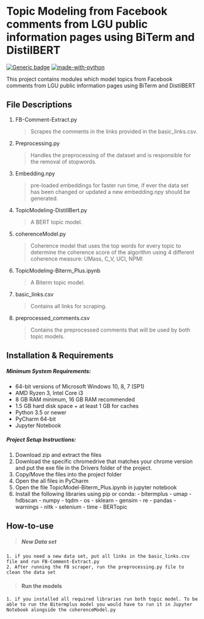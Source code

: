# Topic Modeling from Facebook comments from LGU public information pages using BiTerm and DistilBERT
[![Generic badge](https://img.shields.io/badge/build-passed-<COLOR>.svg)](https://shields.io/)      [![made-with-python](https://img.shields.io/badge/Made%20with-Python-1f425f.svg)](https://www.python.org/)

This project contains modules which model topics from Facebook comments from LGU public information pages using BiTerm and DistilBERT

## File Descriptions
1. FB-Comment-Extract.py
    >Scrapes the comments in the links provided in the basic_links.csv.
2. Preprocessing.py
    >Handles the preprocessing of the dataset and is responsible for the removal of stopwords.
3. Embedding.npy
    >pre-loaded embeddings for faster run time, if ever the data set has been changed or updated a new embedding.npy should be generated.
4. TopicModeling-DistillBert.py
    >A BERT topic model.
5. coherenceModel.py
    >Coherence model that uses the top words for every topic to determine the coherence score of the algorithm using 4 different coherence measure: UMass, C_V, UCI, NPMI
6.  TopicModeling-Biterm_Plus.ipynb
    >A Biterm topic model.
6. basic_links.csv
    >Contains all links for scraping.
7. preprocessed_comments.csv
    >Contains the preprocessed comments that will be used by both topic models.

## Installation & Requirements
##### Minimum System Requirements:
- 64-bit versions of Microsoft Windows 10, 8, 7 (SP1)
- AMD Ryzen 3,  Intel Core i3
- 8 GB RAM minimum, 16 GB RAM recommended
- 1.5 GB hard disk space + at least 1 GB for caches
- Python 3.5 or newer
- PyCharm 64-bit
- Jupyter Notebook

##### Project Setup Instructions:
1. Download zip and extract the files
2. Download the specific chromedrive that matches your chrome version and put the exe file in the Drivers folder of the project.
3. Copy/Move the files into the project folder
4. Open the all files in PyCharm
5. Open the file TopicModel-Biterm_Plus.ipynb in jupyter notebook
6. Install the following libraries using pip or conda:
        - bitermplus
        - umap
        - hdbscan
        - numpy
        - tqdm
        - os
        - sklearn
        - gensim
        - re
        - pandas
        - warnings
        - nltk
        - selenium
        - time
        - BERTopic


## How-to-use
> ##### New Data set
    1. if you need a new data set, put all links in the basic_links.csv file and run FB-Comment-Extract.py
    2. After running the FB scraper, run the preprocessing.py file to clean the data set
> #### Run the models
    1. if you installed all required libraries run both topic model. To be able to run the Bitermplus model you would have to run it in Jupyter Notebook alongside the coherenceModel.py 


 


 
 



